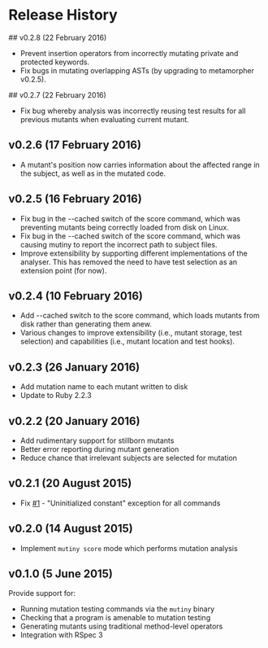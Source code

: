 # Release History

## v0.2.8 (22 February 2016)
* Prevent insertion operators from incorrectly mutating private and protected keywords.
* Fix bugs in mutating overlapping ASTs (by upgrading to metamorpher v0.2.5).

## v0.2.7 (22 February 2016)
* Fix bug whereby analysis was incorrectly reusing test results for all previous mutants when evaluating current mutant.

## v0.2.6 (17 February 2016)
* A mutant's position now carries information about the affected range in the subject, as well as in the mutated code.

## v0.2.5 (16 February 2016)
* Fix bug in the --cached switch of the score command, which was preventing mutants being correctly loaded from disk on Linux.
* Fix bug in the --cached switch of the score command, which was causing mutiny to report the incorrect path to subject files.
* Improve extensibility by supporting different implementations of the analyser. This has removed the need to have test selection as an extension point (for now).

## v0.2.4 (10 February 2016)
* Add --cached switch to the score command, which loads mutants from disk rather than generating them anew.
* Various changes to improve extensibility (i.e., mutant storage, test selection) and capabilities (i.e., mutant location and test hooks).

## v0.2.3 (26 January 2016)
* Add mutation name to each mutant written to disk
* Update to Ruby 2.2.3

## v0.2.2 (20 January 2016)
* Add rudimentary support for stillborn mutants
* Better error reporting during mutant generation
* Reduce chance that irrelevant subjects are selected for mutation

## v0.2.1 (20 August 2015)
* Fix [#1](https://github.com/mutiny/mutiny/issues/1) - "Uninitialized constant" exception for all commands

## v0.2.0 (14 August 2015)
* Implement `mutiny score` mode which performs mutation analysis

## v0.1.0 (5 June 2015)
Provide support for:
* Running mutation testing commands via the `mutiny` binary
* Checking that a program is amenable to mutation testing
* Generating mutants using traditional method-level operators
* Integration with RSpec 3
